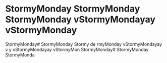 # StormyMonday StormyMonday StormyMonday vStormyMondayay vStormyMonday
StormyMonday# StormyMonday Stormy
de
rmyMonday vStormyMondayay v
y vStormyMondayay vStormyMon
StormyMonday# StormyMonday StormyMonda
